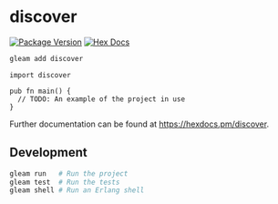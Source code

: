 # discover

[![Package Version](https://img.shields.io/hexpm/v/discover)](https://hex.pm/packages/discover)
[![Hex Docs](https://img.shields.io/badge/hex-docs-ffaff3)](https://hexdocs.pm/discover/)

```sh
gleam add discover
```
```gleam
import discover

pub fn main() {
  // TODO: An example of the project in use
}
```

Further documentation can be found at <https://hexdocs.pm/discover>.

## Development

```sh
gleam run   # Run the project
gleam test  # Run the tests
gleam shell # Run an Erlang shell
```
